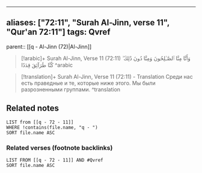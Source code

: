 
---
aliases: ["72:11", "Surah Al-Jinn, verse 11", "Qur'an 72:11"]
tags: Qvref
---

parent:: [[q - Al-Jinn (72)|Al-Jinn]]

> [!arabic]+ Surah Al-Jinn, Verse 11 (72:11)
> <span class="quran-arabic">وَأَنَّا مِنَّا ٱلصَّـٰلِحُونَ وَمِنَّا دُونَ ذَٰلِكَ ۖ كُنَّا طَرَآئِقَ قِدَدًا</span>
^arabic

> [!translation]+ Surah Al-Jinn, Verse 11 (72:11) - Translation
> Среди нас есть праведные и те, которые ниже этого. Мы были разрозненными группами.
^translation



## Related notes
```dataview
LIST from [[q - 72 - 11]]
WHERE !contains(file.name, "q - ")
SORT file.name ASC
```

### Related verses (footnote backlinks)
```dataview
LIST FROM [[q - 72 - 11]] AND #Qvref
SORT file.name ASC
```

